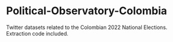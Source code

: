 # Political-Observatory-Colombia
Twitter datasets related to the Colombian 2022 National Elections. Extraction code included.
